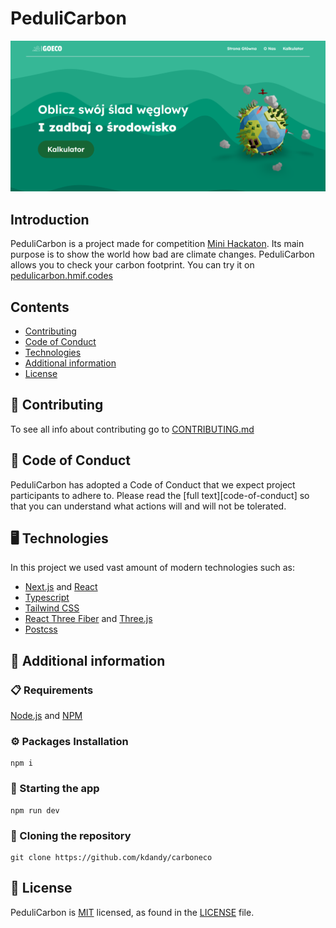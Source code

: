 # PeduliCarbon

![Alt Website preview][image-preview]
## Introduction 
PeduliCarbon is a project made for competition [Mini Hackaton][mini-hackaton]. Its main purpose is to show the world how bad are climate changes. PeduliCarbon allows you to check your carbon footprint. You can try it on [pedulicarbon.hmif.codes][pedulicarbon-link]

## Contents

- [Contributing](#-contributing)
- [Code of Conduct](#-code-of-conduct)
- [Technologies](#-technologies)
- [Additional information](#-additional-information)
- [License](#-license)

## 👏 Contributing 

To see all info about contributing go to [CONTRIBUTING.md][contributing]

## 💖 Code of Conduct          

PeduliCarbon has adopted a Code of Conduct that we expect project participants to adhere to. Please read the [full text][code-of-conduct] so that you can understand what actions will and will not be tolerated.

## 🖥️ Technologies

In this project we used vast amount of modern technologies such as:

- [Next.js][nextjs] and [React][react]
- [Typescript][typescript]
- [Tailwind CSS][tailwind]
- [React Three Fiber][react-three-fiber] and [Three.js][threejs]
- [Postcss][postcss]

## 📖 Additional information

### 📋 Requirements

[Node.js][node] and [NPM][npm]

### ⚙️ Packages Installation

```shell
npm i
```

### 🚀 Starting the app 

```shell
npm run dev
```

### 🔗 Cloning the repository

```shell
git clone https://github.com/kdandy/carboneco
```

## 📄 License 

PeduliCarbon is [MIT][mit] licensed, as found in the [LICENSE][license] file.


[mit]: https://opensource.org/license/mit/
[license]: https://github.com/kdandy/pedulicarbon/blob/master/LICENSE
[node]: https://nodejs.org/en
[npm]: https://www.npmjs.com/
[postcss]: https://postcss.org/
[react-three-fiber]: https://docs.pmnd.rs/react-three-fiber/getting-started/introduction
[contributing]: https://github.com/janekskr/pedulicarbon/blob/master/CONTRIBUTING.md
[mini-hackaton]: https://nowaakademia.org/mini-hackathon/mini-hackathon-edycja-iii/
[image-preview]: https://github.com/kdandy/pedulicarbon/blob/master/public/preview.png
[pedulicarbon-link]: https://pedulicarbon.hmif.codes
[nextjs]: https://nextjs.org/
[react]: https://react.dev/
[typescript]: https://www.typescriptlang.org/
[tailwind]: https://tailwindcss.com
[threejs]: https://threejs.org/
